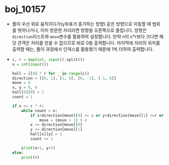# boj_10157

- 풀이
  우선 위로 움직이다가(y좌표가 증가하는 방향) 같은 방향으로 이동할 때 범위를 벗어나거나, 이미 방문한 자리라면 방향을 오른쪽으로 돌립니다. 방향은 `direction`리스트와 `move`변수를 활용하여 설정합니다. 만약 n이 c*r보다 크다면 해당 관객은 자리를 얻을 수 없으므로 바로 0을 출력합니다. 마지막에 자리의 위치를 출력할 때는, 풀이 과정에서 인덱스를 활용했기 때문에 1씩 더하여 출력합니다.

- ```python
  c, r = map(int, input().split())
  n = int(input())
  
  hall = [[0] * r for _ in range(c)]
  direction = [[0, 1], [1, 0], [0, -1], [-1, 0]]
  move = 0
  x, y = 0, 0
  hall[0][0] = 1
  count = 1
  
  if n <= c * r:
      while count < n:
          if x+direction[move][0] >= c or y+direction[move][1] >=r or x+direction[move][0] < 0 or y+direction[move][1] <0 or hall[x+direction[move][0]][y+direction[move][1]] == 1:
              move = (move + 1) % 4
          x += direction[move][0]
          y += direction[move][1]
          hall[x][y] = 1
          count += 1
  
      print(x+1, y+1)
  else:
      print(0)    
  ```